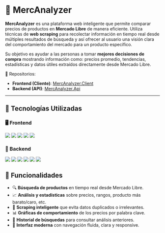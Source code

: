 # 🛒 MercAnalyzer

**MercAnalyzer** es una plataforma web inteligente que permite comparar precios de productos en **Mercado Libre** de manera eficiente. Utiliza técnicas de **web scraping** para recolectar información en tiempo real desde múltiples resultados de búsqueda y así ofrecer al usuario una visión clara del comportamiento del mercado para un producto específico.

Su objetivo es ayudar a las personas a tomar **mejores decisiones de compra** mostrando información como: precios promedio, tendencias, estadísticas y datos útiles extraídos directamente desde Mercado Libre.

🔗 Repositorios:
- **Frontend (Cliente)**: [MercAnalyzer.Client](https://github.com/ApidriuC/MercAnalyzer.Client)
- **Backend (API)**: [MercAnalyzer.Api](https://github.com/ApidriuC/MercAnalyzer.Api)

---

## 🚀 Tecnologías Utilizadas

### 🖥️ Frontend

<div align="left">
  <img src="https://img.shields.io/badge/React-20232A?style=for-the-badge&logo=react&logoColor=61DAFB" />
  <img src="https://img.shields.io/badge/Vite-646CFF?style=for-the-badge&logo=vite&logoColor=white" />
  <img src="https://img.shields.io/badge/JavaScript-F7DF1E?style=for-the-badge&logo=javascript&logoColor=black" />
  <img src="https://img.shields.io/badge/TypeScript-3178C6?style=for-the-badge&logo=typescript&logoColor=white" />
  <img src="https://img.shields.io/badge/CSS3-1572B6?style=for-the-badge&logo=css3&logoColor=white" />
</div>

### 🔧 Backend

<div align="left">
  <img src="https://img.shields.io/badge/Python-3776AB?style=for-the-badge&logo=python&logoColor=white" />
  <img src="https://img.shields.io/badge/Web%20Scraping-4B0082?style=for-the-badge" />
  <img src="https://img.shields.io/badge/SQL%20Server-CC2927?style=for-the-badge&logo=microsoftsqlserver&logoColor=white" />
  <img src="https://img.shields.io/badge/Next.js-000000?style=for-the-badge&logo=nextdotjs&logoColor=white" />
  <img src="https://img.shields.io/badge/JavaScript-F7DF1E?style=for-the-badge&logo=javascript&logoColor=black" />
  <img src="https://img.shields.io/badge/TypeScript-3178C6?style=for-the-badge&logo=typescript&logoColor=white" />
</div>

## 🧠 Funcionalidades

- 🔍 **Búsqueda de productos** en tiempo real desde Mercado Libre.
- 📈 **Análisis y estadísticas** sobre precios, rangos, producto más barato/caro, etc.
- 🧠 **Scraping inteligente** que evita datos duplicados o irrelevantes.
- 📊 **Gráficas de comportamiento** de los precios por palabra clave.
- 📝 **Historial de búsquedas** para consultar análisis anteriores.
- 🎨 **Interfaz moderna** con navegación fluida, clara y responsive.
